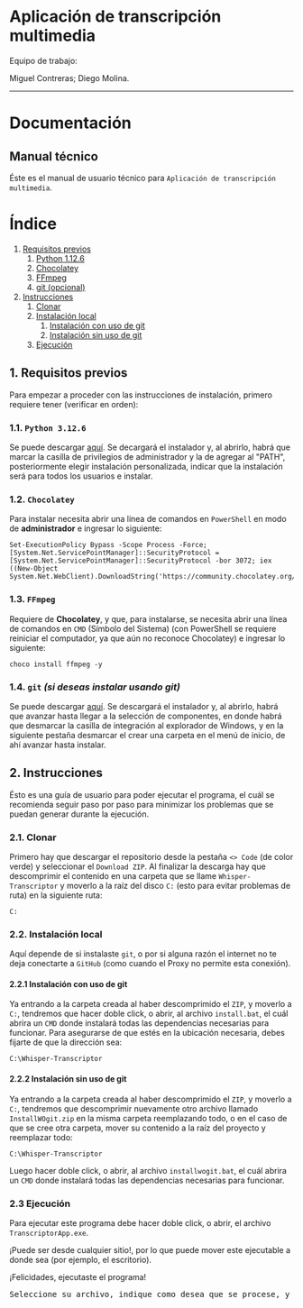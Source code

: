 # **Aplicación de transcripción multimedia**

Equipo de trabajo:

Miguel Contreras; Diego Molina.

---
# **Documentación**
## **Manual técnico**

Éste es el manual de usuario técnico para `Aplicación de transcripción multimedia`.

# **Índice**

1. [Requisitos previos](#1-requisitos-previos)
    1. [Python 1.12.6](#11-python-1126)
    2. [Chocolatey](#12-chocolatey)
    3. [FFmpeg](#13-ffmpeg)
    4. [git (opcional)](#14-git-si-deseas-instalar-usando-git)
2. [Instrucciones](#2-instrucciones)
    1. [Clonar](#21-clonar)
    2. [Instalación local](#22-instalación-local)
        1. [Instalación con uso de git](#221-instalación-con-uso-de-git)
        2. [Instalación sin uso de git](#222-instalación-sin-uso-de-git)
    3. [Ejecución](#23-ejecución)

## **1. Requisitos previos**
Para empezar a proceder con las instrucciones de instalación, primero requiere tener (verificar en orden):

### **1.1. `Python 3.12.6`**
Se puede descargar [aquí](https://www.python.org/downloads/release/python-3126/). Se decargará el instalador y, al abrirlo, habrá que marcar la casilla de privilegios de administrador y la de agregar al "PATH", posteriormente elegir instalación personalizada, indicar que la instalación será para todos los usuarios e instalar.

### **1.2. `Chocolatey`**
Para instalar necesita abrir una línea de comandos en `PowerShell` en modo de **administrador** e ingresar lo siguiente:
```
Set-ExecutionPolicy Bypass -Scope Process -Force; [System.Net.ServicePointManager]::SecurityProtocol = [System.Net.ServicePointManager]::SecurityProtocol -bor 3072; iex ((New-Object System.Net.WebClient).DownloadString('https://community.chocolatey.org/install.ps1'))
```

### **1.3. `FFmpeg`**
Requiere de **Chocolatey**, y que, para instalarse, se necesita abrir una línea de comandos en `CMD` (Símbolo del Sistema) (con PowerShell se requiere reiniciar el computador, ya que aún no reconoce Chocolatey) e ingresar lo siguiente:
```
choco install ffmpeg -y
```

### **1.4. `git`** _(si deseas instalar usando git)_
Se puede descargar [aquí](https://git-scm.com/downloads/win). Se descargará el instalador y, al abrirlo, habrá que avanzar hasta llegar a la selección de componentes, en donde habrá que desmarcar la casilla de integración al explorador de Windows, y en la siguiente pestaña desmarcar el crear una carpeta en el menú de inicio, de ahí avanzar hasta instalar.

## **2. Instrucciones**
Ésto es una guía de usuario para poder ejecutar el programa, el cuál se recomienda seguir paso por paso para minimizar los problemas que se puedan generar durante la ejecución.

### **2.1. Clonar**

Primero hay que descargar el repositorio desde la pestaña `<> Code` (de color verde) y seleccionar el `Download ZIP`. Al finalizar la descarga hay que descomprimir el contenido en una carpeta que se llame `Whisper-Transcriptor` y moverlo a la raíz del disco `C:` (esto para evitar problemas de ruta) en la siguiente ruta:
```
C:
```

### **2.2. Instalación local**
Aquí depende de si instalaste `git`, o por si alguna razón el internet no te deja conectarte a `GitHub` (como cuando el Proxy no permite esta conexión).

#### **2.2.1 Instalación con uso de git**

Ya entrando a la carpeta creada al haber descomprimido el `ZIP`, y moverlo a `C:`, tendremos que hacer doble click, o abrir, al archivo `install.bat`, el cuál abrira un `CMD` donde instalará todas las dependencias necesarias para funcionar. Para asegurarse de que estés en la ubicación necesaria, debes fijarte de que la dirección sea:
```
C:\Whisper-Transcriptor
```

#### **2.2.2 Instalación sin uso de git**

Ya entrando a la carpeta creada al haber descomprimido el `ZIP`, y moverlo a `C:`, tendremos que descomprimir nuevamente otro archivo llamado `InstallWOgit.zip` en la misma carpeta reemplazando todo, o en el caso de que se cree otra carpeta, mover su contenido a la raíz del proyecto y reemplazar todo: 
```
C:\Whisper-Transcriptor
```
Luego hacer doble click, o abrir, al archivo `installwogit.bat`, el cuál abrira un `CMD` donde instalará todas las dependencias necesarias para funcionar.

### **2.3 Ejecución**

Para ejecutar este programa debe hacer doble click, o abrir, el archivo `TranscriptorApp.exe`.

¡Puede ser desde cualquier sitio!, por lo que puede mover este ejecutable a donde sea (por ejemplo, el escritorio).

¡Felicidades, ejecutaste el programa!

<pre>Seleccione su archivo, indique como desea que se procese, y ¡a transcribir!</pre>
